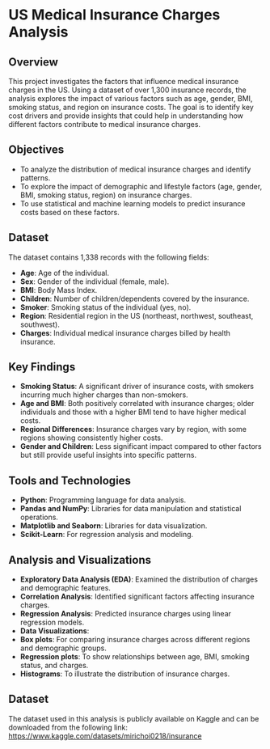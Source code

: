 # US Medical Insurance Charges Analysis

## Overview
This project investigates the factors that influence medical insurance charges in the US. Using a dataset of over 1,300 insurance records, the analysis explores the impact of various factors such as age, gender, BMI, smoking status, and region on insurance costs. The goal is to identify key cost drivers and provide insights that could help in understanding how different factors contribute to medical insurance charges.

## Objectives
- To analyze the distribution of medical insurance charges and identify patterns.
- To explore the impact of demographic and lifestyle factors (age, gender, BMI, smoking status, region) on insurance charges.
- To use statistical and machine learning models to predict insurance costs based on these factors.

## Dataset
The dataset contains 1,338 records with the following fields:
- **Age**: Age of the individual.
- **Sex**: Gender of the individual (female, male).
- **BMI**: Body Mass Index.
- **Children**: Number of children/dependents covered by the insurance.
- **Smoker**: Smoking status of the individual (yes, no).
- **Region**: Residential region in the US (northeast, northwest, southeast, southwest).
- **Charges**: Individual medical insurance charges billed by health insurance.

## Key Findings
- **Smoking Status**: A significant driver of insurance costs, with smokers incurring much higher charges than non-smokers.
- **Age and BMI**: Both positively correlated with insurance charges; older individuals and those with a higher BMI tend to have higher medical costs.
- **Regional Differences**: Insurance charges vary by region, with some regions showing consistently higher costs.
- **Gender and Children**: Less significant impact compared to other factors but still provide useful insights into specific patterns.

## Tools and Technologies
- **Python**: Programming language for data analysis.
- **Pandas and NumPy**: Libraries for data manipulation and statistical operations.
- **Matplotlib and Seaborn**: Libraries for data visualization.
- **Scikit-Learn**: For regression analysis and modeling.

## Analysis and Visualizations
- **Exploratory Data Analysis (EDA)**: Examined the distribution of charges and demographic features.
- **Correlation Analysis**: Identified significant factors affecting insurance charges.
- **Regression Analysis**: Predicted insurance charges using linear regression models.
- **Data Visualizations**:
- **Box plots**: For comparing insurance charges across different regions and demographic groups.
- **Regression plots**: To show relationships between age, BMI, smoking status, and charges.
- **Histograms**: To illustrate the distribution of insurance charges.

## Dataset
The dataset used in this analysis is publicly available on Kaggle and can be downloaded from the following link:
https://www.kaggle.com/datasets/mirichoi0218/insurance
